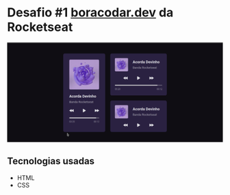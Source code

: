 # Desafio #1 [boracodar.dev](https://boracodar.dev/) da Rocketseat

![](preview.png)
## Tecnologias usadas
- HTML
- CSS

